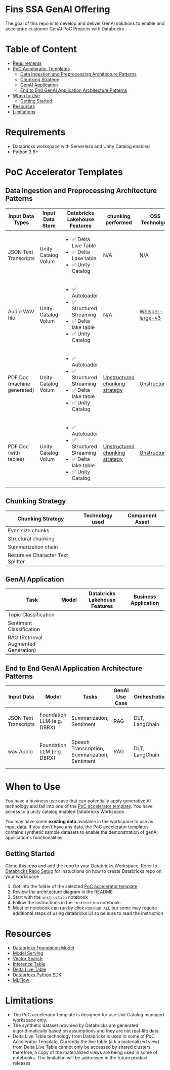 # Fins SSA GenAI Offering <!-- omit in toc -->

The goal of this repo is to develop and deliver GenAI solutions to enable and accelerate customer GenAI PoC Projects with Databricks

# Table of Content <!-- omit in toc -->
- [Requirements](#requirements)
- [PoC Accelerator Templates](#poc-accelerator-templates)
  - [Data Ingestion and Preprocessing Architecture Patterns](#data-ingestion-and-preprocessing-architecture-patterns)
  - [Chunking Strategy](#chunking-strategy)
  - [GenAI Application](#genai-application)
  - [End to End GenAI Application Architecture Patterns](#end-to-end-genai-application-architecture-patterns)
- [When to Use](#when-to-use)
  - [Getting Started](#getting-started)
- [Resources](#resources)
- [Limitations](#limitations)

# Requirements

* Databricks workspace with Serverless and Unity Catalog enabled
* Python 3.9+

# PoC Accelerator Templates

## Data Ingestion and Preprocessing Architecture Patterns

| Input Data Types | Input Data Store  | Databricks Lakehouse Features | chunking performed | OSS Technolgoy | Component Asset  |
|------------------|-------------------|--------------------|--------------------------------|----------------------|---------------|
| JSON Text Transcripts | Unity Catalog Volum | <ul><li> :white_check_mark: Delta Live Table </li><li> :white_check_mark: Delta Lake table </li><li> :white_check_mark: Unity Catalog | N/A | N/A | WIP |
| Audio WAV file | Unity Catalog Volum | <ul><li> :white_check_mark: Autoloader </li><li> :white_check_mark: Structured Streaming </li><li> :white_check_mark: Delta lake table </li><li> :white_check_mark: Unity Catalog | N/A | [Whisper-large-v3](https://huggingface.co/openai/whisper-large-v3) | WIP |
| PDF Doc (machine generated) | Unity Catalog Volum | <ul><li> :white_check_mark: Autoloader </li><li> :white_check_mark: Structured Streaming </li><li> :white_check_mark: Delta lake table </li><li> :white_check_mark: Unity Catalog  | [Unstructured chunking strategy](https://unstructured-io.github.io/unstructured/core/chunking.html#id1) | [Unstructured](https://unstructured-io.github.io/unstructured/introduction.html) | WIP |
| PDF Doc (with tables) |  Unity Catalog Volum | <ul><li> :white_check_mark: Autoloader </li><li> :white_check_mark: Structured Streaming </li><li> :white_check_mark: Delta lake table </li><li> :white_check_mark: Unity Catalog | [Unstructured chunking strategy](https://unstructured-io.github.io/unstructured/core/chunking.html#id1) | [Unstructured](https://unstructured-io.github.io/unstructured/introduction.html) | WIP |

## Chunking Strategy

| Chunking Strategy | Technology used | Component Asset |
|-------------------|----------------|----------------|
| Even size chunks  |                |                |
| Structural chunking  |                |             |
| Summarization chain  |                |             |
| Recursive Character Text Splitter |   |             |

## GenAI Application

| Task | Model | Databricks Lakehouse Features | Business Application |
|-------------------|----------------|----------------|---------------|
| Topic Classification |             |                |               |
| Sentiment Classification |             |                |           |
| RAG (Retrieval Augmented Generation) |             |                |      |

## End to End GenAI Application Architecture Patterns 


| Input Data  | Model     | Tasks           | GenAI Use Case | Orchestration | Business Application | PoC Template     |
|-------------|-----------|-----------------|----------------|--------------|----------------------|-------------------|
| JSON Text Transcripts | Foundation LLM (e.g. DBRX) | Summarization, Sentiment | RAG | DLT, LangChain | Customer Call Center | [Call Center Transcript RAG Apps](./call_center_genAI_apps/transcripts_summarization_rag_chatbot/) |
| wav Audio | Foundation LLM (e.g. DBRX) | Speech Transcription, Summarization, Sentiment | RAG | DLT, LangChain | Customer Call Center | [Call Center Audio to Text RAG Apps](./call_center_genAI_apps/audio_transcription_summariztaion_rag_chatbot/) |

 

# When to Use

You have a business use case that can potentially apply generative AI technology and fall into one of the [PoC accelerator template](#poc-accelerator-templates). You have access to a unity catalog enabled Databricks Workspace.

You may have some **existing data** available in the workspace to use as input data. If you don't have any data, the PoC accelerator templates contains synthetic sample datasets to enable the demonstration of genAI application's functionalities

## Getting Started

Clone this repo and add the repo to your Databricks Workspace. Refer to [Databricks Repo Setup](https://docs.databricks.com/en/repos/repos-setup.html) for instuctions on how to create Databricks repo on your workspace

1. Got into the folder of the selected [PoC accelerator template](#poc-accelerator-templates)
2. Review the architecture diagram in the README
3. Start with the `instruction` notebook
4. Follow the instructions in the `instruction` notebook.
5. Most of notebook can run by click `Run/Run ALL` but some may require additional steps of using databricks UI so be sure to read the instruction


# Resources

* [Databricks Foundation Model](https://learn.microsoft.com/en-us/azure/databricks/machine-learning/model-serving/foundation-models)
* [Model Serving](https://learn.microsoft.com/en-us/azure/databricks/machine-learning/model-serving/)
* [Vector Search](https://learn.microsoft.com/en-us/azure/databricks/generative-ai/vector-search)
* [Inference Table](https://learn.microsoft.com/en-us/azure/databricks/machine-learning/model-serving/inference-tables)
* [Delta Live Table](https://learn.microsoft.com/en-us/azure/databricks/delta-live-tables/)
* [Databricks Python SDK](https://databricks-sdk-py.readthedocs.io/en/latest/#)
* [MLFlow](https://learn.microsoft.com/en-us/azure/databricks/mlflow/)

# Limitations

* The PoC accelerator template is designed for use Unit Catalog managed workspace only.
* The synthetic dataset provided by Databricks are generated algorithmatically based on assumptions and they are not real-life data.
* Delta Live Table technology from Databricks is used in some of PoC Accelerator Template, Currently the live table (a.k.a materialized view) from Delta Live Table cannot only be accessed by shared clusters, therefore, a copy of the materialized views are being used in some of notebooks. The limitation will be addressed in the future product releases


